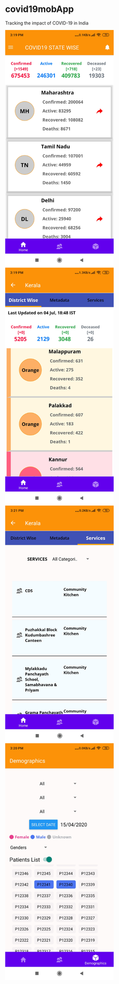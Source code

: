 # covid19mobApp
Tracking the impact of COVID-19 in India 
<p>
  <img src="assets/HomePage.jpg" style=“margin:10px;” width="350">
  <img src="assets/DistrictPage.jpg" style=“margin:10px;” width="350">
  <img src="assets/Services.jpg" style=“margin:10px;” width="350">
  <img src="assets/DemoGraphics.jpg" style=“margin:10px;” width="350">
</p>
